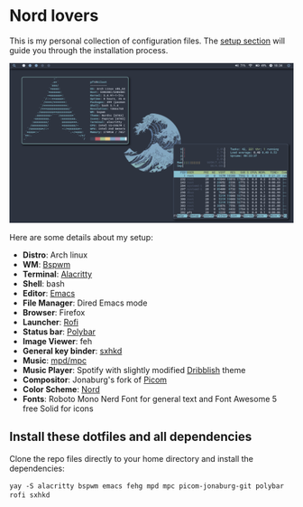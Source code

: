 # Nord lovers
This is my personal collection of configuration files.
The [setup section](#install-these-dotfiles-and-all-dependencies) will
guide you through the installation process.

![Screenshot](Pictures/screenshot/2021-01-25-18:34:58-screenshot.png)

Here are some details about my setup:
* **Distro**: Arch linux
* **WM**: [Bspwm](https://github.com/baskerville/bspwm)
* **Terminal**: [Alacritty](https://github.com/alacritty/alacritty)
* **Shell**: bash
* **Editor**: [Emacs](https://www.gnu.org/software/emacs/)
* **File Manager**: Dired Emacs mode
* **Browser**: Firefox
* **Launcher**: [Rofi](https://github.com/davatorium/rofi/)
* **Status bar**: [Polybar](https://github.com/polybar/polybar)
* **Image Viewer**: feh
* **General key binder**: [sxhkd](https://github.com/baskerville/sxhkd)
* **Music**: [mpd/mpc](https://www.musicpd.org/)
* **Music Player**: Spotify with slightly modified [Dribblish](https://github.com/morpheusthewhite/spicetify-themes/tree/master/Dribbblish) theme
* **Compositor**: Jonaburg's fork of [Picom](https://github.com/jonaburg/picom)
* **Color Scheme**: [Nord](https://www.nordtheme.com/)
* **Fonts**: Roboto Mono Nerd Font for general text and Font Awesome 5
  free Solid for icons

## Install these dotfiles and all dependencies
Clone the repo files directly to your home directory and install the dependencies:

```
yay -S alacritty bspwm emacs fehg mpd mpc picom-jonaburg-git polybar rofi sxhkd
```

